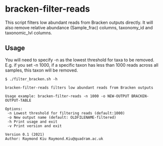 # bracken-filter-reads
This script filters low abundant reads from Bracken outputs directly. It will also remove relative abundance (Sample_frac) columns, taxonomy_id and taxonomic_lvl columns.

## Usage
You will need to specify -n as the lowest threshold for taxa to be removed. E.g. if you set -n 1000, if a specific taxon has less than 1000 reads across all samples, this taxon will be removed.
```
$ ./filter_bracken.sh -h

bracken-filter-reads filters low abundant reads from Bracken outputs

Usage example: bracken-filter-reads -n 1000 -o NEW-OUTPUT BRACKEN-OUTPUT-TABLE

Options:
 -n Lowest threshold for filtering reads (default:1000)
 -o New output name (default: OLDFILENAME-filtered)
 -h Print usage and exit
 -v Print version and exit

Version 0.1 (2021)
Author: Raymond Kiu Raymond.Kiu@quadram.ac.uk
```
